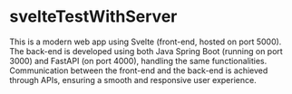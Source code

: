 # svelteTestWithServer
This is a modern web app using Svelte (front-end, hosted on port 5000). The back-end is developed using both Java Spring Boot (running on port 3000) and FastAPI (on port 4000), handling the same functionalities. Communication between the front-end and the back-end is achieved through APIs, ensuring a smooth and responsive user experience.
